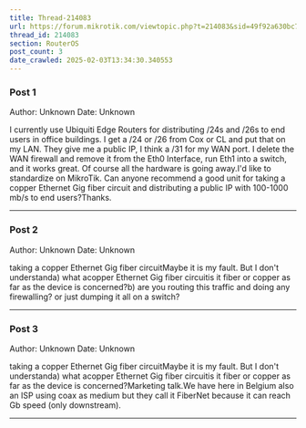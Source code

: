 ```yaml
---
title: Thread-214083
url: https://forum.mikrotik.com/viewtopic.php?t=214083&sid=49f92a630bc7970d8ca50523be880e8f
thread_id: 214083
section: RouterOS
post_count: 3
date_crawled: 2025-02-03T13:34:30.340553
---
```


### Post 1
Author: Unknown
Date: Unknown

I currently use Ubiquiti Edge Routers for distributing /24s and /26s to end users in office buildings.  I get a /24 or /26 from Cox or CL and put that on my LAN.  They give me a public IP, I think a /31 for my WAN port.  I delete the WAN firewall and remove it from the Eth0 Interface, run Eth1 into a switch, and it works great.  Of course all the hardware is going away.I'd like to standardize on MikroTik.  Can anyone recommend a good unit for taking a copper Ethernet Gig fiber circuit and distributing a public IP with 100-1000 mb/s to end users?Thanks.

---
### Post 2
Author: Unknown
Date: Unknown

taking a copper Ethernet Gig fiber circuitMaybe it is my fault. But I don't understanda) what acopper Ethernet Gig fiber circuitis it fiber or copper as far as the device is concerned?b) are you routing this traffic and doing any firewalling? or just dumping it all on a switch?

---
### Post 3
Author: Unknown
Date: Unknown

taking a copper Ethernet Gig fiber circuitMaybe it is my fault. But I don't understanda) what acopper Ethernet Gig fiber circuitis it fiber or copper as far as the device is concerned?Marketing talk.We have here in Belgium also an ISP using coax as medium but they call it FiberNet because it can reach Gb speed (only downstream).

---
